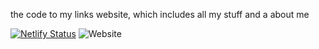 the code to my links website, which includes all my stuff and a about me

[![Netlify Status](https://api.netlify.com/api/v1/badges/f9327376-880d-4816-9f86-b3f917c061fa/deploy-status)](https://app.netlify.com/sites/myokaylinkssite/deploys)
![Website](https://img.shields.io/website?label=status&flat&url=https%3A%2F%2Fmyokaylinkssite.netlify.app/)
